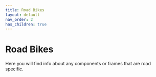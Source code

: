 ```yaml
---
title: Road Bikes
layout: default
nav_order: 2
has_children: true
---
```

# Road Bikes
Here you will find info about any components or frames that are road specific.